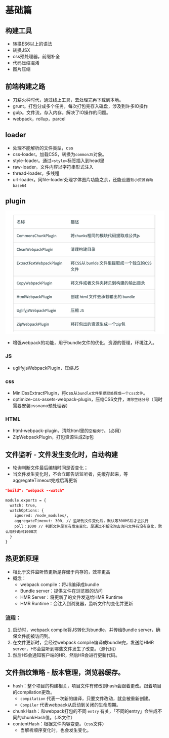 # 基础篇

## 构建工具
- 转换ES6以上的语法
- 转换JSX
- css预处理器，前缀补全
- 代码压缩混淆
- 图片压缩

## 前端构建之路
- 刀耕火种时代，通过线上工具，去处理完再下载到本地。
- grunt。打包分成多个任务，每次打包完存入磁盘，涉及到许多IO操作
- gulp。文件流，存入内存。解决了IO操作的问题。
- webpack，rollup，parcel


## loader
- 处理不能解析的文件类型，css
- css-loader。加载CSS，转换为`commonJS`对象。
- style-loader。通过`<style>`标签插入到head里
- raw-loader。文件内容以字符串形式注入
- thread-loader。多线程
- url-loader。同file-loader处理字体图片功能之余，还能设置`较小资源自动base64`

## plugin
![](/image/cbb73aad9937e05150a88f39afeddee.png)
- 增强webpack的功能，用于bundle文件的优化，资源的管理，环境注入。
### JS
- uglifyjsWebpackPlugin，压缩JS

### css
- MiniCssExtractPlugin，将css从`bundle文件里提取处理成一个css文件`。
- optimize-css-assets-webpack-plugin，压缩CSS文件，`清除空格分号`（同时需要安装cssnano预处理器）

### HTML
- html-webpack-plugin，清除html里的`空格换行`。（必用）
- ZipWebpackPlugin，打包资源生成Zip包

## 文件监听 - 文件发生变化时，自动构建
- 轮询判断文件最后编辑时间是否变化；
- 当文件发生变化时，不会立即告诉监听者，先缓存起来，等aggregateTimeout完成后再更新
```json
"build": "webpack --watch"
```
```JS
module.exports = {
  watch: true,
  watchOptions: {
    ignored: /node_modules/,
    aggregateTimeout: 300, // 监听到文件变化后，默认等300MS后才去执行
    poll：1000 // 判断文件是否有发生变化，是通过不断轮询去询问文件有没有变化，默认每秒询问1000次
  }
}
```
## 热更新原理
- 相比于文件监听热更新是存储于内存的，效率更高
- 概念：
  - webpack compile：将JS编译成bundle
  - Bundle server：提供文件在浏览器的访问
  - HMR Server：将更新了的文件发送给HMR Runtime
  - HMR Runtime：会注入到浏览器，监听文件的变化并更新
### 流程：
1. 启动时，webpack compile将JS转化为bundle，并传给Bundle server，确保文件能被访问到。
2. 在文件更新时，会经过webpack compile编译成bundle完，发送给HMR server，HS会监听到哪些文件发生了改变。（源代码）
3. 然后HS会通知客户端的HR，然后HR会进行更新代码。

## 文件指纹策略 - 版本管理，浏览器缓存。

- hash：整个项目的构建相关，项目文件有修改则hash会跟着更改。跟着项目的compilation更改。
  - `compilation` 代表一次新的编译，只要文件改动，就会被重新创建。
  - `Compiler` 代表webpack从启动到关闭的生命周期。
- chunkHash：和webpack打包的不同 `entry` 有关，「不同的entry」会生成不同的chunkHash值。（JS文件）
- contentHash：根据文件内容变更。（css文件）
  - 当解析顺序变化时，也会发生变化。

